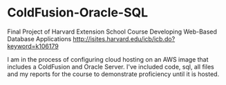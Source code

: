 # ColdFusion-Oracle-SQL
Final Project of Harvard Extension School Course Developing Web-Based Database Applications http://isites.harvard.edu/icb/icb.do?keyword=k106179

I am in the process of configuring cloud hosting on an AWS image that includes a ColdFusion and Oracle Server. I've included code, sql, all files and my reports for the course to demonstrate proficiency until it is hosted.
